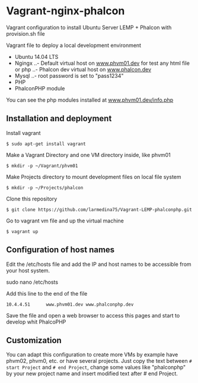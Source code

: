 # Vagrant-nginx-phalcon

Vagrant configuration to install Ubuntu Server LEMP + Phalcon with provision.sh file

Vagrant file to deploy a local development environment

- Ubuntu 14.04 LTS
- Ngingx
..- Default virtual host on www.phvm01.dev for test any html file or php
..- Phalcon dev virtual host on www.phalcon.dev
- Mysql
..- root password is set to "pass1234"
- PHP 
- PhalconPHP module

You can see the php modules installed at www.phvm01.dev/info.php



## Installation and deployment

Install vagrant

`$ sudo apt-get install vagrant`

Make a Vagrant Directory and one VM directory inside, like phvm01

`$ mkdir -p ~/Vagrant/phvm01`

Make Projects directory to mount development files on local file system

`$ mkdir -p ~/Projects/phalcon`

Clone this repository

`$ git clone https://github.com/larmedina75/Vagrant-LEMP-phalconphp.git`

Go to vagrant vm file and up the virtual machine

`$ vagrant up`

## Configuration of host names

Edit the /etc/hosts file and add the IP and host names to be accessible from your host system.

sudo nano /etc/hosts

Add this line to the end of the file

`10.4.4.51      www.phvm01.dev www.phalconphp.dev`

Save the file and open a web browser to access this pages and start to develop whit PhalcoPHP 

## Customization

You can adapt this configuration to create more VMs by example have phvm02, phvm0, etc. or have several projects.
Just copy the text between `# start Project` and `# end Project`, change some values like "phalconphp" by your new project name and insert modified text after # end Project.
